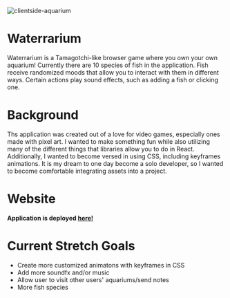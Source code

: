 ![clientside-aquarium](https://user-images.githubusercontent.com/110746023/202016152-c9c75e26-df5f-4861-a259-ef21ef3c2ee3.gif)

 
# Waterrarium

Waterrarium is a Tamagotchi-like browser game where you own your own aquarium! Currently there are 10 species of fish in the application. Fish receive randomized moods that allow you to interact with them in different ways. Certain actions play sound effects, such as adding a fish or clicking one.

# Background

Ths application was created out of a love for video games, especially ones made with pixel art. I wanted to make something fun while also utilizing many of the different things that libraries allow you to do in React. Additionally, I wanted to become versed in using CSS, including keyframes animations. It is my dream to one day become a solo developer, so I wanted to become comfortable integrating assets into a project.

# Website

**Application is deployed [here!](https://www.waterrarium.com/)**

# Current Stretch Goals

- Create more customized animatons with keyframes in CSS
- Add more soundfx and/or music
- Allow user to visit other users' aquariums/send notes
- More fish species


